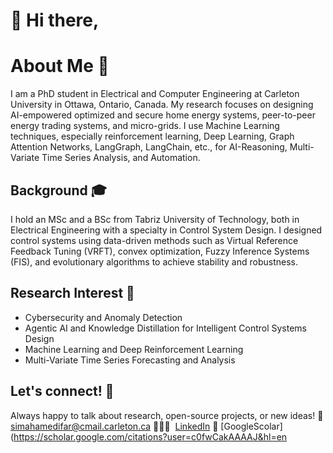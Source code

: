 # 👋 Hi there,
# About Me 🌟
I am a PhD student in Electrical and Computer Engineering at Carleton University in Ottawa, Ontario, Canada. My research focuses on designing AI-empowered optimized and secure home energy systems, peer-to-peer energy trading systems, and micro-grids. I use Machine Learning techniques, especially reinforcement learning, Deep Learning, Graph Attention Networks, LangGraph, LangChain, etc., for AI-Reasoning, Multi-Variate Time Series Analysis, and Automation.

## Background 🎓
I hold an MSc and a BSc from Tabriz University of Technology, both in Electrical Engineering with a specialty in Control System Design. I designed control systems using data-driven methods such as Virtual Reference Feedback Tuning (VRFT), convex optimization, Fuzzy Inference Systems (FIS), and evolutionary algorithms to achieve stability and robustness. 

## Research Interest 🔬

- Cybersecurity and Anomaly Detection
- Agentic AI and Knowledge Distillation for Intelligent Control Systems Design
- Machine Learning and Deep Reinforcement Learning
- Multi-Variate Time Series Forecasting and Analysis

## Let's connect! 📩

Always happy to talk about research, open-source projects, or new ideas!
📧 simahamedifar@cmail.carleton.ca
👩🏻‍💼  [LinkedIn](http://www.linkedin.com/in/sima-hamedifar)
📄 [GoogleScolar](https://scholar.google.com/citations?user=c0fwCakAAAAJ&hl=en
